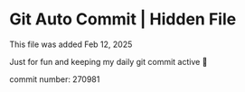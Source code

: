 # Git Auto Commit | Hidden File

This file was added Feb 12, 2025

Just for fun and keeping my daily git commit active 🤪

commit number: 270981
